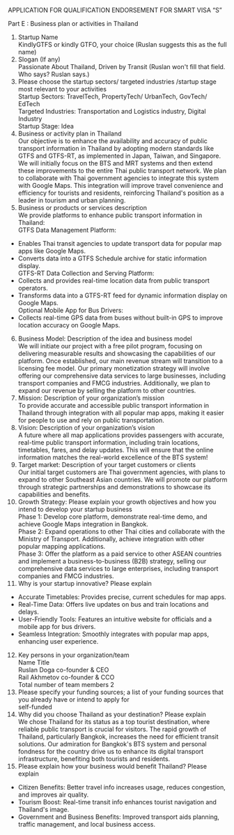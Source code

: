 APPLICATION FOR QUALIFICATION ENDORSEMENT FOR SMART VISA “S”

Part E : Business plan or activities in Thailand

1. Startup Name  
KindlyGTFS or kindly GTFO, your choice (Ruslan suggests this as the full name)
2. Slogan (If any)  
Passionate About Thailand, Driven by Transit (Ruslan won't fill that field. Who says? Ruslan says.)
3. Please choose the startup sectors/ targeted industries /startup stage most relevant to your activities  
Startup Sectors: TravelTech, PropertyTech/ UrbanTech, GovTech/ EdTech  
Targeted Industries: Transportation and Logistics industry, Digital Industry  
Startup Stage: Idea  
4. Business or activity plan in Thailand  
Our objective is to enhance the availability and accuracy of public transport information in Thailand by adopting modern standards like GTFS and GTFS-RT, as implemented in Japan, Taiwan, and Singapore. We will initially focus on the BTS and MRT systems and then extend these improvements to the entire Thai public transport network.
We plan to collaborate with Thai government agencies to integrate this system with Google Maps. This integration will improve travel convenience and efficiency for tourists and residents, reinforcing Thailand's position as a leader in tourism and urban planning.  
5. Business or products or services description  
We provide platforms to enhance public transport information in Thailand:  
GTFS Data Management Platform:  
- Enables Thai transit agencies to update transport data for popular map apps like Google Maps.  
- Converts data into a GTFS Schedule archive for static information display.  
GTFS-RT Data Collection and Serving Platform:  
- Collects and provides real-time location data from public transport operators.  
- Transforms data into a GTFS-RT feed for dynamic information display on Google Maps.  
Optional Mobile App for Bus Drivers:  
- Collects real-time GPS data from buses without built-in GPS to improve location accuracy on Google Maps.  
6. Business Model: Description of the idea and business model  
We will initiate our project with a free pilot program, focusing on delivering measurable results and showcasing the capabilities of our platform. Once established, our main revenue stream will transition to a licensing fee model. Our primary monetization strategy will involve offering our comprehensive data services to large businesses, including transport companies and FMCG industries. Additionally, we plan to expand our revenue by selling the platform to other countries.  
7. Mission: Description of your organization’s mission  
To provide accurate and accessible public transport information in Thailand through integration with all popular map apps, making it easier for people to use and rely on public transportation.  
8. Vision: Description of your organization’s vision  
A future where all map applications provides passengers with accurate, real-time public transport information, including train locations, timetables, fares, and delay updates. This will ensure that the online information matches the real-world excellence of the BTS system!  
9. Target market: Description of your target customers or clients  
Our initial target customers are Thai government agencies, with plans to expand to other Southeast Asian countries. We will promote our platform through strategic partnerships and demonstrations to showcase its capabilities and benefits.  
10. Growth Strategy: Please explain your growth objectives and how you intend to develop your startup business  
Phase 1: Develop core platform, demonstrate real-time demo, and achieve Google Maps integration in Bangkok.  
Phase 2: Expand operations to other Thai cities and collaborate with the Ministry of Transport. Additionally, achieve integration with other popular mapping applications.  
Phase 3: Offer the platform as a paid service to other ASEAN countries and implement a business-to-business (B2B) strategy, selling our comprehensive data services to large enterprises, including transport companies and FMCG industries.  
11. Why is your startup innovative? Please explain  
- Accurate Timetables: Provides precise, current schedules for map apps.  
- Real-Time Data: Offers live updates on bus and train locations and delays.  
- User-Friendly Tools: Features an intuitive website for officials and a mobile app for bus drivers.  
- Seamless Integration: Smoothly integrates with popular map apps, enhancing user experience.  
12. Key persons in your organization/team  
Name Title  
Ruslan Doga co-founder & CEO  
Rail Akhmetov co-founder & CCO  
Total number of team members 2  
13. Please specify your funding sources; a list of your funding sources that you already have or intend to apply for  
self-funded  
14. Why did you choose Thailand as your destination? Please explain  
We chose Thailand for its status as a top tourist destination, where reliable public transport is crucial for visitors. The rapid growth of Thailand, particularly Bangkok, increases the need for efficient transit solutions. Our admiration for Bangkok's BTS system and personal fondness for the country drive us to enhance its digital transport infrastructure, benefiting both tourists and residents.  
15. Please explain how your business would benefit Thailand? Please explain  
- Citizen Benefits: Better travel info increases usage, reduces congestion, and improves air quality.  
- Tourism Boost: Real-time transit info enhances tourist navigation and Thailand's image.  
- Government and Business Benefits: Improved transport aids planning, traffic management, and local business access.  
